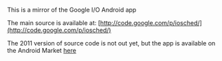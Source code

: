 This is a mirror of the Google I/O Android app

The main source is available at: [http://code.google.com/p/iosched/](http://code.google.com/p/iosched/)

The 2011 version of source code is not out yet, but the app is available on the Android Market [here](https://market.android.com/details?id=com.google.android.apps.iosched)
